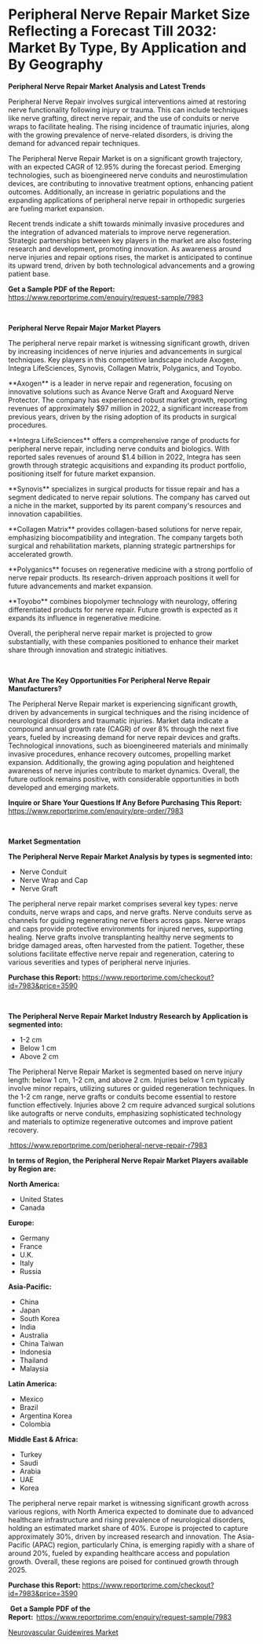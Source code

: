 <p><h1>Peripheral Nerve Repair Market Size Reflecting a Forecast Till 2032: Market By Type, By Application and By Geography</h1></p><p><strong>Peripheral Nerve Repair Market Analysis and Latest Trends</strong></p>
<p><p>Peripheral Nerve Repair involves surgical interventions aimed at restoring nerve functionality following injury or trauma. This can include techniques like nerve grafting, direct nerve repair, and the use of conduits or nerve wraps to facilitate healing. The rising incidence of traumatic injuries, along with the growing prevalence of nerve-related disorders, is driving the demand for advanced repair techniques.</p><p>The Peripheral Nerve Repair Market is on a significant growth trajectory, with an expected CAGR of 12.95% during the forecast period. Emerging technologies, such as bioengineered nerve conduits and neurostimulation devices, are contributing to innovative treatment options, enhancing patient outcomes. Additionally, an increase in geriatric populations and the expanding applications of peripheral nerve repair in orthopedic surgeries are fueling market expansion.</p><p>Recent trends indicate a shift towards minimally invasive procedures and the integration of advanced materials to improve nerve regeneration. Strategic partnerships between key players in the market are also fostering research and development, promoting innovation. As awareness around nerve injuries and repair options rises, the market is anticipated to continue its upward trend, driven by both technological advancements and a growing patient base.</p></p>
<p><strong>Get a Sample PDF of the Report:&nbsp;</strong> <a href="https://www.reportprime.com/enquiry/request-sample/7983?utm_campaign=3172&utm_medium=2&utm_source=Github&utm_content=ia&utm_term=19032025&utm_id=peripheral-nerve-repair">https://www.reportprime.com/enquiry/request-sample/7983</a></p>
<p>&nbsp;</p>
<p><strong>Peripheral Nerve Repair Major Market Players</strong></p>
<p><p>The peripheral nerve repair market is witnessing significant growth, driven by increasing incidences of nerve injuries and advancements in surgical techniques. Key players in this competitive landscape include Axogen, Integra LifeSciences, Synovis, Collagen Matrix, Polyganics, and Toyobo.</p><p>**Axogen** is a leader in nerve repair and regeneration, focusing on innovative solutions such as Avance Nerve Graft and Axoguard Nerve Protector. The company has experienced robust market growth, reporting revenues of approximately $97 million in 2022, a significant increase from previous years, driven by the rising adoption of its products in surgical procedures.</p><p>**Integra LifeSciences** offers a comprehensive range of products for peripheral nerve repair, including nerve conduits and biologics. With reported sales revenues of around $1.4 billion in 2022, Integra has seen growth through strategic acquisitions and expanding its product portfolio, positioning itself for future market expansion.</p><p>**Synovis** specializes in surgical products for tissue repair and has a segment dedicated to nerve repair solutions. The company has carved out a niche in the market, supported by its parent company's resources and innovation capabilities.</p><p>**Collagen Matrix** provides collagen-based solutions for nerve repair, emphasizing biocompatibility and integration. The company targets both surgical and rehabilitation markets, planning strategic partnerships for accelerated growth.</p><p>**Polyganics** focuses on regenerative medicine with a strong portfolio of nerve repair products. Its research-driven approach positions it well for future advancements and market expansion.</p><p>**Toyobo** combines biopolymer technology with neurology, offering differentiated products for nerve repair. Future growth is expected as it expands its influence in regenerative medicine.</p><p>Overall, the peripheral nerve repair market is projected to grow substantially, with these companies positioned to enhance their market share through innovation and strategic initiatives.</p></p>
<p>&nbsp;</p>
<p><strong>What Are The Key Opportunities For Peripheral Nerve Repair Manufacturers?</strong></p>
<p><p>The Peripheral Nerve Repair market is experiencing significant growth, driven by advancements in surgical techniques and the rising incidence of neurological disorders and traumatic injuries. Market data indicate a compound annual growth rate (CAGR) of over 8% through the next five years, fueled by increasing demand for nerve repair devices and grafts. Technological innovations, such as bioengineered materials and minimally invasive procedures, enhance recovery outcomes, propelling market expansion. Additionally, the growing aging population and heightened awareness of nerve injuries contribute to market dynamics. Overall, the future outlook remains positive, with considerable opportunities in both developed and emerging markets.</p></p>
<p><strong>Inquire or Share Your Questions If Any Before Purchasing This Report:</strong> <a href="https://www.reportprime.com/enquiry/pre-order/7983?utm_campaign=3172&utm_medium=2&utm_source=Github&utm_content=ia&utm_term=19032025&utm_id=peripheral-nerve-repair">https://www.reportprime.com/enquiry/pre-order/7983</a></p>
<p>&nbsp;</p>
<p><strong>Market Segmentation</strong></p>
<p><strong>The Peripheral Nerve Repair Market Analysis by types is segmented into:</strong></p>
<p><ul><li>Nerve Conduit</li><li>Nerve Wrap and Cap</li><li>Nerve Graft</li></ul></p>
<p><p>The peripheral nerve repair market comprises several key types: nerve conduits, nerve wraps and caps, and nerve grafts. Nerve conduits serve as channels for guiding regenerating nerve fibers across gaps. Nerve wraps and caps provide protective environments for injured nerves, supporting healing. Nerve grafts involve transplanting healthy nerve segments to bridge damaged areas, often harvested from the patient. Together, these solutions facilitate effective nerve repair and regeneration, catering to various severities and types of peripheral nerve injuries.</p></p>
<p><strong>Purchase this Report:&nbsp;</strong><a href="https://www.reportprime.com/checkout?id=7983&price=3590&utm_campaign=3172&utm_medium=2&utm_source=Github&utm_content=ia&utm_term=19032025&utm_id=peripheral-nerve-repair">https://www.reportprime.com/checkout?id=7983&price=3590</a></p>
<p>&nbsp;</p>
<p><strong>The Peripheral Nerve Repair Market Industry Research by Application is segmented into:</strong></p>
<p><ul><li>1-2 cm</li><li>Below 1 cm</li><li>Above 2 cm</li></ul></p>
<p><p>The Peripheral Nerve Repair Market is segmented based on nerve injury length: below 1 cm, 1-2 cm, and above 2 cm. Injuries below 1 cm typically involve minor repairs, utilizing sutures or guided regeneration techniques. In the 1-2 cm range, nerve grafts or conduits become essential to restore function effectively. Injuries above 2 cm require advanced surgical solutions like autografts or nerve conduits, emphasizing sophisticated technology and materials to optimize regenerative outcomes and improve patient recovery.</p></p>
<p><a href="https://www.reportprime.com/peripheral-nerve-repair-r7983?utm_campaign=3172&utm_medium=2&utm_source=Github&utm_content=ia&utm_term=19032025&utm_id=peripheral-nerve-repair">&nbsp;https://www.reportprime.com/peripheral-nerve-repair-r7983</a></p>
<p><strong>In terms of Region, the Peripheral Nerve Repair Market Players available by Region are:</strong></p>
<p>
    <p> <strong> North America: </strong>
        <ul>
            <li>United States</li>
            <li>Canada</li>
        </ul>
        </p> 
    <p> <strong> Europe: </strong>
        <ul>
            <li>Germany</li>
            <li>France</li>
            <li>U.K.</li>
            <li>Italy</li>
            <li>Russia</li>
        </ul>
        </p> 
    <p> <strong> Asia-Pacific: </strong>
        <ul>
            <li>China</li>
            <li>Japan</li>
            <li>South Korea</li>
            <li>India</li>
            <li>Australia</li>
            <li>China Taiwan</li>
            <li>Indonesia</li>
            <li>Thailand</li>
            <li>Malaysia</li>
        </ul>
        </p> 
    <p> <strong> Latin America: </strong>
        <ul>
            <li>Mexico</li>
            <li>Brazil</li>
            <li>Argentina Korea</li>
            <li>Colombia</li>
        </ul>
        </p> 
    <p> <strong> Middle East & Africa: </strong>
        <ul>
            <li>Turkey</li>
            <li>Saudi</li>
            <li>Arabia</li>
            <li>UAE</li>
            <li>Korea</li>
        </ul>
    </p>
    </p>
<p><p>The peripheral nerve repair market is witnessing significant growth across various regions, with North America expected to dominate due to advanced healthcare infrastructure and rising prevalence of neurological disorders, holding an estimated market share of 40%. Europe is projected to capture approximately 30%, driven by increased research and innovation. The Asia-Pacific (APAC) region, particularly China, is emerging rapidly with a share of around 20%, fueled by expanding healthcare access and population growth. Overall, these regions are poised for continued growth through 2025.</p></p>
<p><strong>Purchase this Report: </strong><a href="https://www.reportprime.com/checkout?id=7983&price=3590&utm_campaign=3172&utm_medium=2&utm_source=Github&utm_content=ia&utm_term=19032025&utm_id=peripheral-nerve-repair">https://www.reportprime.com/checkout?id=7983&price=3590</a></p>
<p>&nbsp;<strong>Get a Sample PDF of the Report:&nbsp;&nbsp;</strong><a href="https://www.reportprime.com/enquiry/request-sample/7983?utm_campaign=3172&utm_medium=2&utm_source=Github&utm_content=ia&utm_term=19032025&utm_id=peripheral-nerve-repair">https://www.reportprime.com/enquiry/request-sample/7983</a></p>
<p><strong></strong></p>
<p><p><a href="https://github.com/chkrselia/Market-Research-Report-List-1/blob/main/neurovascular-guidewires-market.md?utm_campaign=3172&utm_medium=2&utm_source=Github&utm_content=ia&utm_term=19032025&utm_id=peripheral-nerve-repair">Neurovascular Guidewires Market</a></p></p>